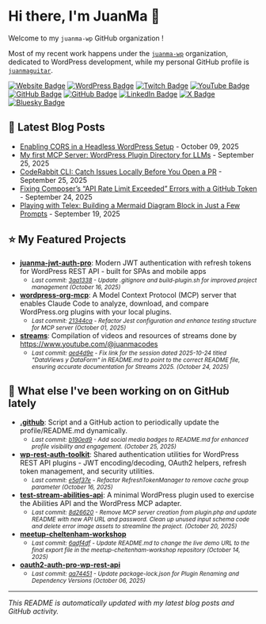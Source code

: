 # Hi there, I'm JuanMa 👋

Welcome to my `juanma-wp` GitHub organization !

Most of my recent work happens under the [`juanma-wp`](https://github.com/juanma-wp) organization, dedicated to WordPress development, while my personal GitHub profile is [`juanmaguitar`](https://github.com/juanmaguitar).

[![Website Badge](https://img.shields.io/badge/blog-juanma.codes-000000?style=flat-square&logo=WordPress&logoColor=white&link=https://juanma.codes)](https://juanma.codes) [![WordPress Badge](https://img.shields.io/badge/-juanmaguitar-21759B?style=flat-square&logo=WordPress&logoColor=white&link=https://profiles.wordpress.org/juanmaguitar)](https://profiles.wordpress.org/juanmaguitar) [![Twitch Badge](https://img.shields.io/badge/-juanma__codes-9146FF?style=flat-square&logo=Twitch&logoColor=white&link=https://www.twitch.tv/juanma_codes)](https://www.twitch.tv/juanma_codes) [![YouTube Badge](https://img.shields.io/badge/-juanmacodes-FF0000?style=flat-square&logo=YouTube&logoColor=white&link=https://www.youtube.com/@juanmacodes)](https://www.youtube.com/@juanmacodes) [![GitHub Badge](https://img.shields.io/badge/-juanma--wp-181717?style=flat-square&logo=github&logoColor=white&link=https://github.com/juanma-wp)](https://github.com/juanma-wp) [![GitHub Badge](https://img.shields.io/badge/-juanmaguitar-181717?style=flat-square&logo=github&logoColor=white&link=https://github.com/juanmaguitar)](https://github.com/juanmaguitar) [![LinkedIn Badge](https://custom-icon-badges.demolab.com/badge/juanmagarrido-0A66C2?logo=linkedin-white&logoColor=fff)](https://www.linkedin.com/in/juanmagarrido/) [![X Badge](https://img.shields.io/badge/-@juanmaguitar-000000?style=flat-square&logo=x&logoColor=white&link=https://x.com/juanmaguitar)](https://x.com/juanmaguitar) [![Bluesky Badge](https://img.shields.io/badge/-juanmaguitar.bsky.social-0285FF?style=flat-square&logo=Bluesky&logoColor=white&link=https://bsky.app/profile/juanmaguitar.bsky.social)](https://bsky.app/profile/juanmaguitar.bsky.social)



## 📝 Latest Blog Posts

<!-- BLOG-POSTS:START -->
- [Enabling CORS in a Headless WordPress Setup](https://juanma.codes/2025/10/09/enabling-cors-in-a-headless-wordpress-setup/) - October 09, 2025
- [My first MCP Server: WordPress Plugin Directory for LLMs](https://juanma.codes/2025/09/25/my-first-mcp-server-wordpress-plugin-directory-for-llms/) - September 25, 2025
- [CodeRabbit CLI: Catch Issues Locally Before You Open a PR](https://juanma.codes/2025/09/25/coderabbit-cli-catch-issues-locally-before-you-open-a-pr/) - September 25, 2025
- [Fixing Composer’s “API Rate Limit Exceeded” Errors with a GitHub Token](https://juanma.codes/2025/09/24/fixing-composers-api-rate-limit-exceeded-errors-with-a-github-token/) - September 24, 2025
- [Playing with Telex: Building a Mermaid Diagram Block in Just a Few Prompts](https://juanma.codes/2025/09/19/playing-with-telex-building-a-mermaid-diagram-block-in-just-a-few-prompts/) - September 19, 2025
<!-- BLOG-POSTS:END -->

## ⭐ My Featured Projects

<!-- FEATURED-REPOS:START -->
- **[juanma-jwt-auth-pro](https://github.com/juanma-wp/juanma-jwt-auth-pro)**: Modern JWT authentication with refresh tokens for WordPress REST API - built for SPAs and mobile apps
  - <small><em>Last commit: [3aa1338](https://github.com/juanma-wp/juanma-jwt-auth-pro/commit/3aa1338bb91f1a210110d6323fd2638708fa3c11) - Update .gitignore and build-plugin.sh for improved project management (October 16, 2025)</em></small>
- **[wordpress-org-mcp](https://github.com/juanma-wp/wordpress-org-mcp)**: A Model Context Protocol (MCP) server that enables Claude Code to analyze, download, and compare WordPress.org plugins with your local plugins.
  - <small><em>Last commit: [21344ca](https://github.com/juanma-wp/wordpress-org-mcp/commit/21344ca6a0a9d3f6154f2fca91db5d7127eee341) - Refactor Jest configuration and enhance testing structure for MCP server (October 01, 2025)</em></small>
- **[streams](https://github.com/juanma-wp/streams)**: Compilation of videos and resources of streams done by https://www.youtube.com/@juanmacodes
  - <small><em>Last commit: [aed4d9e](https://github.com/juanma-wp/streams/commit/aed4d9e591abad7d9744bbde07365f77ac2bfcbb) - Fix link for the session dated 2025-10-24 titled "DataViews y DataForm" in README.md to point to the correct README file, ensuring accurate documentation for Streams 2025. (October 24, 2025)</em></small>
<!-- FEATURED-REPOS:END -->

## 🔨 What else I've been working on on GitHub lately

<!-- RECENT-REPOS:START -->
- **[.github](https://github.com/juanma-wp/.github)**: Script and a GitHub action to periodically update the profile/README.md dynamically.
  - <small><em>Last commit: [b190ed9](https://github.com/juanma-wp/.github/commit/b190ed9b36bfd0ddfc275a27fe9b5457ac50a98b) - Add social media badges to README.md for enhanced profile visibility and engagement. (October 25, 2025)</em></small>
- **[wp-rest-auth-toolkit](https://github.com/juanma-wp/wp-rest-auth-toolkit)**: Shared authentication utilities for WordPress REST API plugins - JWT encoding/decoding, OAuth2 helpers, refresh token management, and security utilities.
  - <small><em>Last commit: [e5af37e](https://github.com/juanma-wp/wp-rest-auth-toolkit/commit/e5af37e376f33fcddc275cdec12e99a34dec0ee5) - Refactor RefreshTokenManager to remove cache group parameter (October 16, 2025)</em></small>
- **[test-stream-abilities-api](https://github.com/juanma-wp/test-stream-abilities-api)**: A minimal WordPress plugin used to exercise the Abilities API and the WordPress MCP adapter.
  - <small><em>Last commit: [8d26620](https://github.com/juanma-wp/test-stream-abilities-api/commit/8d26620b7b83431c98f92be327a60d5b85c744fc) - Remove MCP server creation from plugin.php and update README with new API URL and password. Clean up unused input schema code and delete error image assets to streamline the project. (October 20, 2025)</em></small>
- **[meetup-cheltenham-workshop](https://github.com/juanma-wp/meetup-cheltenham-workshop)**
  - <small><em>Last commit: [6adf4df](https://github.com/juanma-wp/meetup-cheltenham-workshop/commit/6adf4dfaa58ade258fac276f6ddc325273c37695) - Update README.md to change the live demo URL to the final export file in the meetup-cheltenham-workshop repository (October 14, 2025)</em></small>
- **[oauth2-auth-pro-wp-rest-api](https://github.com/juanma-wp/oauth2-auth-pro-wp-rest-api)**
  - <small><em>Last commit: [aa74451](https://github.com/juanma-wp/oauth2-auth-pro-wp-rest-api/commit/aa74451e1d4c208ddde3d566252ddfe29a71d7fd) - Update package-lock.json for Plugin Renaming and Dependency Versions (October 06, 2025)</em></small>
<!-- RECENT-REPOS:END -->

---

*This README is automatically updated with my latest blog posts and GitHub activity.*

